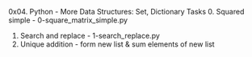 0x04. Python - More Data Structures: Set, Dictionary
Tasks
0. Squared simple - 0-square_matrix_simple.py
1. Search and replace - 1-search_replace.py
2. Unique addition - form new list & sum elements of new list 
